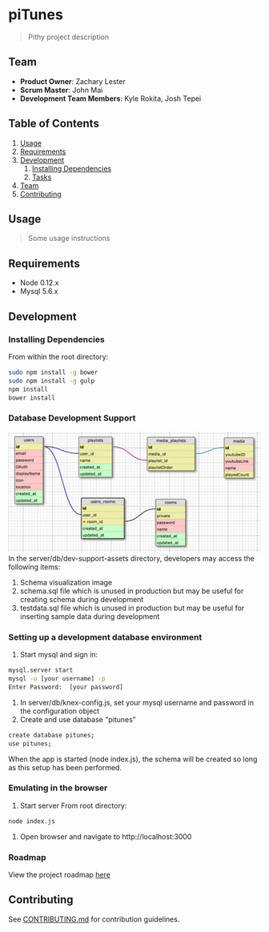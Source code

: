 # piTunes

> Pithy project description

## Team

  - __Product Owner__: Zachary Lester
  - __Scrum Master__: John Mai
  - __Development Team Members__: Kyle Rokita, Josh Tepei

## Table of Contents

1. [Usage](#Usage)
1. [Requirements](#requirements)
1. [Development](#development)
    1. [Installing Dependencies](#installing-dependencies)
    1. [Tasks](#tasks)
1. [Team](#team)
1. [Contributing](#contributing)

## Usage

> Some usage instructions

## Requirements

- Node 0.12.x
- Mysql 5.6.x

## Development

### Installing Dependencies

From within the root directory:

```sh
sudo npm install -g bower
sudo npm install -g gulp
npm install
bower install
```

### Database Development Support
![alt tag](https://github.com/ScintillatingAcai/pitunes/blob/master/SQLSchema.png)
In the server/db/dev-support-assets directory, developers may access the following items:
  1. Schema visualization image
  1. schema.sql file which is unused in production but may be useful for creating schema during development
  1. testdata.sql file which is unused in production but may be useful for inserting sample data during development

### Setting up a development database environment
1. Start mysql and sign in:
```sh
mysql.server start
mysql -u [your username] -p
Enter Password:  [your password]
```
1. In server/db/knex-config.js, set your mysql username and password in the configuration object
1. Create and use database "pitunes"
```sh
create database pitunes;
use pitunes;
```
When the app is started (node index.js), the schema will be created so long as this setup has been performed.

### Emulating in the browser
1. Start server
From root directory:
```sh
node index.js
```
1. Open browser and navigate to http://localhost:3000

### Roadmap

View the project roadmap [here](https://github.com/ScintillatingAcai/pitunes/issues)


## Contributing

See [CONTRIBUTING.md](CONTRIBUTING.md) for contribution guidelines.
